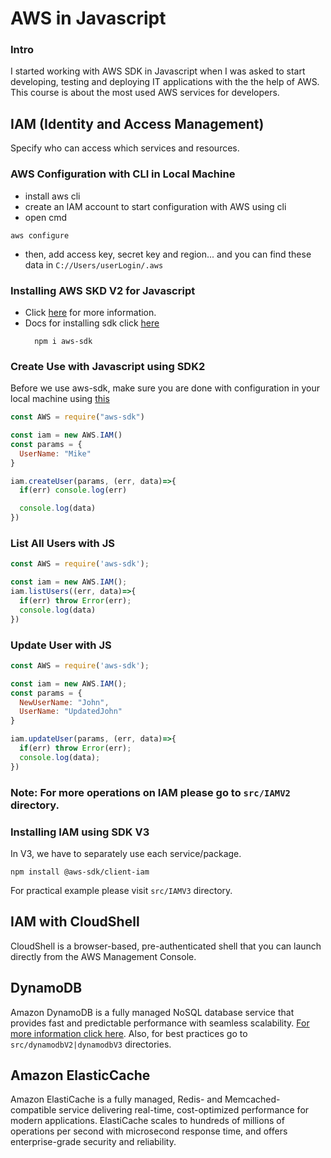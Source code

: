 # AWS in Javascript

### Intro
I started working with AWS SDK in Javascript when I was asked to start developing, testing and deploying IT applications with the the help of AWS. This course is about the most used AWS services for developers.

## IAM (Identity and Access Management)
Specify who can access which services and resources.

### AWS Configuration with CLI in Local Machine 
- install aws cli
- create an IAM account to start configuration with AWS using cli
- open cmd
```
aws configure
```
- then, add access key, secret key and region... and you can find these data in `C://Users/userLogin/.aws`

### Installing AWS SKD V2 for Javascript
- Click [here](https://docs.aws.amazon.com/sdk-for-javascript/v2/developer-guide/welcome.html) for more information.
- Docs for installing sdk click [here](https://docs.aws.amazon.com/sdk-for-javascript/v2/developer-guide/installing-jssdk.html)
  ```
    npm i aws-sdk
  ```

### Create Use with Javascript using SDK2
Before we use aws-sdk, make sure you are done with configuration in your local machine using [this](###aws-configuration-with-cli-in-local-machine)
```javascript
const AWS = require("aws-sdk")

const iam = new AWS.IAM()
const params = {
  UserName: "Mike"
}

iam.createUser(params, (err, data)=>{
  if(err) console.log(err)

  console.log(data)
})
```


### List All Users with JS
```javascript
const AWS = require('aws-sdk');

const iam = new AWS.IAM();
iam.listUsers((err, data)=>{
  if(err) throw Error(err);
  console.log(data)
})
```


### Update User with JS
```javascript
const AWS = require('aws-sdk');

const iam = new AWS.IAM();
const params = {
  NewUserName: "John",
  UserName: "UpdatedJohn"
}

iam.updateUser(params, (err, data)=>{
  if(err) throw Error(err);
  console.log(data);
})
```

### Note: For more operations on IAM please go to `src/IAMV2` directory.


### Installing IAM using SDK V3
In V3, we have to separately use each service/package.

```
npm install @aws-sdk/client-iam
```

For practical example please visit `src/IAMV3` directory.


## IAM with CloudShell
CloudShell is a browser-based, pre-authenticated shell that you can launch directly from the AWS Management Console. 

## DynamoDB
Amazon DynamoDB is a fully managed NoSQL database service that provides fast and predictable performance with seamless scalability. [For more information click here](https://docs.aws.amazon.com/dynamodb/index.html). Also, for best practices go to `src/dynamodbV2|dynamodbV3` directories.


## Amazon ElasticCache
Amazon ElastiCache is a fully managed, Redis- and Memcached-compatible service delivering real-time, cost-optimized performance for modern applications. ElastiCache scales to hundreds of millions of operations per second with microsecond response time, and offers enterprise-grade security and reliability.